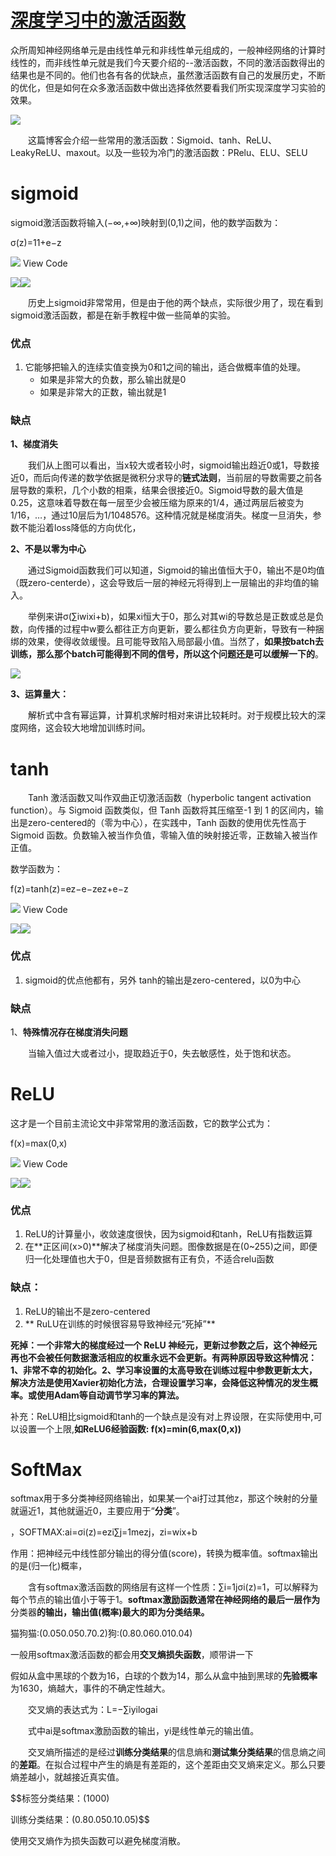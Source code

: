 # [深度学习中的激活函数](https://www.cnblogs.com/LXP-Never/p/9771869.html)  
众所周知神经网络单元是由线性单元和非线性单元组成的，一般神经网络的计算时线性的，而非线性单元就是我们今天要介绍的--激活函数，不同的激活函数得出的结果也是不同的。他们也各有各的优缺点，虽然激活函数有自己的发展历史，不断的优化，但是如何在众多激活函数中做出选择依然要看我们所实现深度学习实验的效果。

![](https://img2018.cnblogs.com/blog/1433301/201907/1433301-20190721230409923-204274869.png)

　　这篇博客会介绍一些常用的激活函数：Sigmoid、tanh、ReLU、LeakyReLU、maxout。以及一些较为冷门的激活函数：PRelu、ELU、SELU

# sigmoid

sigmoid激活函数将输入(−∞,+∞)映射到(0,1)之间，他的数学函数为：

σ(z)=11+e−z

![](https://images.cnblogs.com/OutliningIndicators/ContractedBlock.gif) View Code

![](https://img2020.cnblogs.com/blog/1433301/202006/1433301-20200624094204509-576467717.png)![](https://img2020.cnblogs.com/blog/1433301/202006/1433301-20200624094212108-1538824319.png)

　　历史上sigmoid非常常用，但是由于他的两个缺点，实际很少用了，现在看到sigmoid激活函数，都是在新手教程中做一些简单的实验。

### 优点

1.  它能够把输入的连续实值变换为0和1之间的输出，适合做概率值的处理。
    -   如果是非常大的负数，那么输出就是0
    -   如果是非常大的正数，输出就是1

### 缺点

**1、梯度消失**

　　我们从上图可以看出，当x较大或者较小时，sigmoid输出趋近0或1，导数接近0，而后向传递的数学依据是微积分求导的**链式法则**，当前层的导数需要之前各层导数的乘积，几个小数的相乘，结果会很接近0。Sigmoid导数的最大值是0.25，这意味着导数在每一层至少会被压缩为原来的1/4，通过两层后被变为1/16，…，通过10层后为1/1048576。这种情况就是梯度消失。梯度一旦消失，参数不能沿着loss降低的方向优化，

**2、不是以零为中心**

　　通过Sigmoid函数我们可以知道，Sigmoid的输出值恒大于0，输出不是0均值（既zero-centerde），这会导致后一层的神经元将得到上一层输出的非均值的输入。

　　举例来讲σ(∑iwixi+b)，如果xi恒大于0，那么对其wi的导数总是正数或总是负数，向传播的过程中w要么都往正方向更新，要么都往负方向更新，导致有一种捆绑的效果，使得收敛缓慢。且可能导致陷入局部最小值。当然了，**如果按batch去训练，那么那个batch可能得到不同的信号，所以这个问题还是可以缓解一下的**。

![](https://img2018.cnblogs.com/blog/1433301/201910/1433301-20191015090930036-646721163.png)

**3、运算量大：**

　　解析式中含有幂运算，计算机求解时相对来讲比较耗时。对于规模比较大的深度网络，这会较大地增加训练时间。
  
  # tanh

　　Tanh 激活函数又叫作双曲正切激活函数（hyperbolic tangent activation function）。与 Sigmoid 函数类似，但 Tanh 函数将其压缩至-1 到 1 的区间内，输出是zero-centered的（零为中心），在实践中，Tanh 函数的使用优先性高于 Sigmoid 函数。负数输入被当作负值，零输入值的映射接近零，正数输入被当作正值。

数学函数为：

f(z)=tanh(z)=ez−e−zez+e−z

![](https://images.cnblogs.com/OutliningIndicators/ContractedBlock.gif) View Code

![](https://img2020.cnblogs.com/blog/1433301/202006/1433301-20200624100329439-1302804260.jpg)![](https://img2020.cnblogs.com/blog/1433301/202006/1433301-20200624100344924-1930028669.png)

### 优点

1.  sigmoid的优点他都有，另外 tanh的输出是zero-centered，以0为中心

### 缺点

1、**特殊情况存在梯度消失问题**

　　当输入值过大或者过小，提取趋近于0，失去敏感性，处于饱和状态。

# ReLU

这才是一个目前主流论文中非常常用的激活函数，它的数学公式为：

f(x)=max(0,x)

![](https://images.cnblogs.com/OutliningIndicators/ContractedBlock.gif) View Code

![](https://img2020.cnblogs.com/blog/1433301/202006/1433301-20200624102136063-946191443.png)![](https://img2020.cnblogs.com/blog/1433301/202006/1433301-20200624102153458-1756116431.png)

### 优点

1.  ReLU的计算量小，收敛速度很快，因为sigmoid和tanh，ReLU有指数运算
2.  在**正区间(x>0)**解决了梯度消失问题。图像数据是在(0~255)之间，即便归一化处理值也大于0，但是音频数据有正有负，不适合relu函数

### 缺点：

1.  ReLU的输出不是zero-centered
2. ** RuLU在训练的时候很容易导致神经元“死掉”**

**死掉：一个非常大的梯度经过一个 ReLU 神经元，更新过参数之后，这个神经元再也不会被任何数据激活相应的权重永远不会更新。有两种原因导致这种情况：1、非常不幸的初始化。2、学习率设置的太高导致在训练过程中参数更新太大，解决方法是使用Xavier初始化方法，合理设置学习率，会降低这种情况的发生概率。或使用Adam等自动调节学习率的算法。**

补充：ReLU相比sigmoid和tanh的一个缺点是没有对上界设限，在实际使用中,可以设置一个上限,**如ReLU6经验函数: f(x)=min(6,max(0,x))**
# SoftMax

softmax用于多分类神经网络输出，如果某一个ai打过其他z，那这个映射的分量就逼近1，其他就逼近0，主要应用于“**分类**”。

，SOFTMAX:ai=σi(z)=ezi∑j=1mezj，zi=wix+b

作用：把神经元中线性部分输出的得分值(score)，转换为概率值。softmax输出的是(归一化)概率，

　　含有softmax激活函数的网络层有这样一个性质：∑i=1jσi(z)=1，可以解释为每个节点的输出值小于等于1。**softmax激励函数通常在神经网络的最后一层作为**分类器**的输出，输出值(概率)最大的即为分类结果。**

猫狗猫:(0.050.050.70.2)狗:(0.80.060.010.04)

一般用softmax激活函数的都会用**交叉熵损失函数**，顺带讲一下

假如从盒中黑球的个数为16，白球的个数为14，那么从盒中抽到黑球的**先验概率**为1630，熵越大，事件的不确定性越大。

　　交叉熵的表达式为：L=−∑iyilog⁡ai

　　式中ai是softmax激励函数的输出，yi是线性单元的输出值。

　　交叉熵所描述的是经过**训练分类结果**的信息熵和**测试集分类结果**的信息熵之间的**差距**。在拟合过程中产生的熵是有差距的，这个差距由交叉熵来定义。那么只要熵差越小，就越接近真实值。

$$标签分类结果：(1000)

训练分类结果：(0.80.050.10.05)$$

使用交叉熵作为损失函数可以避免梯度消散。